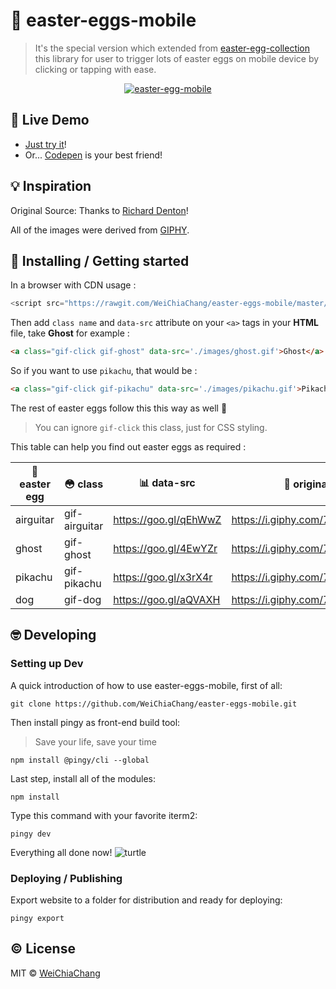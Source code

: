 # 📱 easter-eggs-mobile

> It's the special version which extended from [easter-egg-collection](https://github.com/WeiChiaChang/easter-egg-collection) this library for user to trigger lots of easter eggs on mobile device by clicking or tapping with ease.

<p align="center">
  <a target="_blank" href="https://github.com/WeiChiaChang/easter-eggs-mobile">
    <img alt="easter-egg-mobile" src="https://i.imgur.com/HE3hzAO.gif">
  </a>
</p>

## 🤘 Live Demo

- [Just try it](https://git.io/v5PQC)!
- Or... [Codepen](https://codepen.io/WeiChiaChang/pen/BwByxN?editors=1100) is your best friend!

## 💡 Inspiration

Original Source: Thanks to [Richard Denton](https://codepen.io/isdampe/pen/OXYZZO)!

All of the images were derived from [GIPHY](https://giphy.com/).

## 🎉 Installing / Getting started

In a browser with CDN usage :

```javascript
<script src="https://rawgit.com/WeiChiaChang/easter-eggs-mobile/master/scripts/easter-egg-mobile.js"></script>
```

Then add `class name` and `data-src` attribute on your `<a>` tags in your <b>HTML</b> file, take <b>Ghost</b> for example :

```html
<a class="gif-click gif-ghost" data-src='./images/ghost.gif'>Ghost</a>
```

 So if you want to use `pikachu`, that would be :
 ```html
 <a class="gif-click gif-pikachu" data-src='./images/pikachu.gif'>Pikachu</a>
 ```

 The rest of easter eggs follow this this way as well 🎉 

> You can ignore `gif-click` this class, just for CSS styling.

This table can help you find out easter eggs as required : 

🐰 easter egg | 😳 class | 📊 data-src | 💯 original source | 🔊 sound
---------- | ----- | -------- | --------------- | ------------------
airguitar  | gif-airguitar | https://goo.gl/qEhWwZ | https://i.giphy.com/7yfb0x166Coms.gif | No
ghost | gif-ghost | https://goo.gl/4EwYZr | https://i.giphy.com/7yfb0x166Coms.gif | No
pikachu | gif-pikachu | https://goo.gl/x3rX4r | https://i.giphy.com/7yfb0x166Coms.gif | Yes
dog | gif-dog | https://goo.gl/aQVAXH | https://i.giphy.com/7yfb0x166Coms.gif | No

## 🤓 Developing

### Setting up Dev

A quick introduction of how to use easter-eggs-mobile, first of all:

```shell
git clone https://github.com/WeiChiaChang/easter-eggs-mobile.git
```

Then install pingy as front-end build tool:

> Save your life, save your time

```shell
npm install @pingy/cli --global
```

Last step, install all of the modules:

```shell
npm install
```

Type this command with your favorite iterm2:

```shell
pingy dev
```

Everything all done now! ![turtle](http://i.imgur.com/879dfXS.gif)


### Deploying / Publishing
Export website to a folder for distribution and ready for deploying:

```shell
pingy export
```

## ©️ License

MIT © [WeiChiaChang](https://github.com/WeiChiaChang/)
